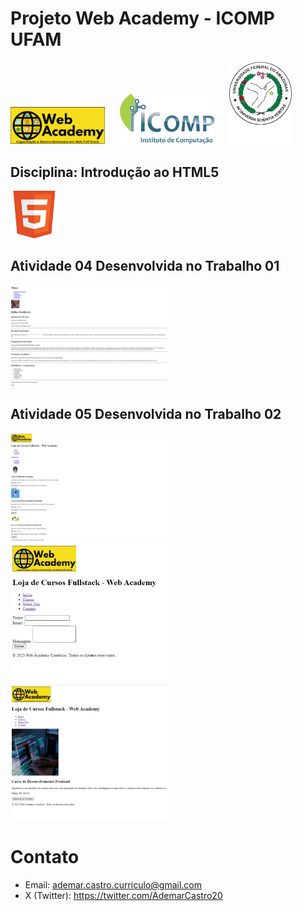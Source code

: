 # Projeto Web Academy - ICOMP UFAM

<img src="/assets/images/webacademy.png" width="30%"> &nbsp;&nbsp;&nbsp;&nbsp;
<img src="/assets/images/icomp.png" width="30%"> &nbsp;&nbsp;&nbsp;&nbsp;
<img src="/assets/images/ufam.png" width="20%">

## Disciplina: Introdução ao HTML5

<img src="/assets/images/html.png" width="15%">

## Atividade 04 Desenvolvida no Trabalho 01

<img src="/assets/images/pagina-01.png" width="50%">

## Atividade 05 Desenvolvida no Trabalho 02

<img src="/assets/images/pagina-02.png" width="50%">

<img src="/assets/images/pagina-03.png" width="50%">

<img src="/assets/images/pagina-04.png" width="50%">

# Contato
- Email: ademar.castro.curriculo@gmail.com
- X (Twitter): https://twitter.com/AdemarCastro20